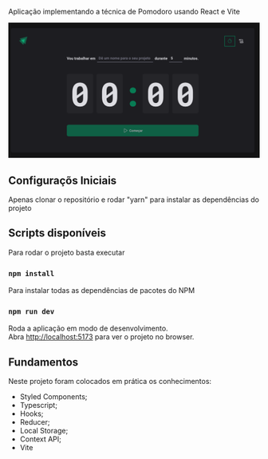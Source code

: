Aplicação implementando a técnica de Pomodoro usando React e Vite

![Homepage](./public/githubhome.png)

## Configuraçõs Iniciais

Apenas clonar o repositório e rodar "yarn" para instalar as dependências do projeto

## Scripts disponíveis

Para rodar o projeto basta executar

### `npm install`

Para instalar todas as dependências de pacotes do NPM

### `npm run dev`

Roda a aplicação em modo de desenvolvimento.<br />
Abra [http://localhost:5173](http://localhost:5173) para ver o projeto no browser.


## Fundamentos

Neste projeto foram colocados em prática os conhecimentos:

- Styled Components;
- Typescript;
- Hooks;
- Reducer;
- Local Storage;
- Context API;
- Vite